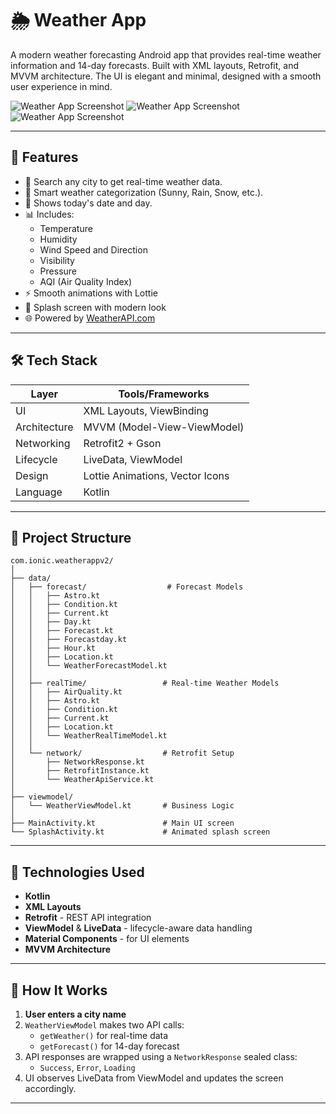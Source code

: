 # 🌦️ Weather App

A modern weather forecasting Android app that provides real-time weather information and 14-day forecasts. Built with XML layouts, Retrofit, and MVVM architecture. The UI is elegant and minimal, designed with a smooth user experience in mind.

![Weather App Screenshot](./Image1.jpeg)
![Weather App Screenshot](./Image2.jpeg)
![Weather App Screenshot](./Image3.jpeg)

---

## 🚀 Features

- 🌇 Search any city to get real-time weather data.
- 🧠 Smart weather categorization (Sunny, Rain, Snow, etc.).
- 📅 Shows today's date and day.
- 📊 Includes:
  - Temperature
  - Humidity
  - Wind Speed and Direction
  - Visibility
  - Pressure
  - AQI (Air Quality Index)
- ⚡ Smooth animations with Lottie
- 📱 Splash screen with modern look
- 🌐 Powered by [WeatherAPI.com](https://www.weatherapi.com/)

---

## 🛠️ Tech Stack

| Layer           | Tools/Frameworks                |
|----------------|----------------------------------|
| UI             | XML Layouts, ViewBinding         |
| Architecture   | MVVM (Model-View-ViewModel)      |
| Networking     | Retrofit2 + Gson                 |
| Lifecycle      | LiveData, ViewModel              |
| Design         | Lottie Animations, Vector Icons  |
| Language       | Kotlin                           |

---

## 📂 Project Structure
```
com.ionic.weatherappv2/
│
├── data/
│   ├── forecast/                  # Forecast Models
│   │   ├── Astro.kt
│   │   ├── Condition.kt
│   │   ├── Current.kt
│   │   ├── Day.kt
│   │   ├── Forecast.kt
│   │   ├── Forecastday.kt
│   │   ├── Hour.kt
│   │   ├── Location.kt
│   │   └── WeatherForecastModel.kt
│   │
│   ├── realTime/                 # Real-time Weather Models
│   │   ├── AirQuality.kt
│   │   ├── Astro.kt
│   │   ├── Condition.kt
│   │   ├── Current.kt
│   │   ├── Location.kt
│   │   └── WeatherRealTimeModel.kt
│   │
│   └── network/                  # Retrofit Setup
│       ├── NetworkResponse.kt
│       ├── RetrofitInstance.kt
│       └── WeatherApiService.kt
│
├── viewmodel/
│   └── WeatherViewModel.kt       # Business Logic
│
├── MainActivity.kt               # Main UI screen
└── SplashActivity.kt             # Animated splash screen

```
---

## 🔧 Technologies Used

- **Kotlin**
- **XML Layouts**
- **Retrofit** - REST API integration
- **ViewModel** & **LiveData** - lifecycle-aware data handling
- **Material Components** - for UI elements
- **MVVM Architecture**

---

## 🧠 How It Works

1. **User enters a city name**
2. `WeatherViewModel` makes two API calls:
   - `getWeather()` for real-time data
   - `getForecast()` for 14-day forecast
3. API responses are wrapped using a `NetworkResponse` sealed class:
   - `Success`, `Error`, `Loading`
4. UI observes LiveData from ViewModel and updates the screen accordingly.

---

